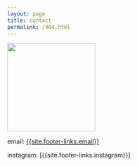 ```yaml
---
layout: page
title: contact
permalink: /404.html
---
```


[<img src="{{site.baseurl}}/images/IMG_1250.JPG" style=" width: 200px;"/>]({{site.baseurl}}/)

email: [{{site.footer-links.email}}](mailto:{{site.footer-links.email}})

instagram: [{{site.footer-links.instagram}}]
 